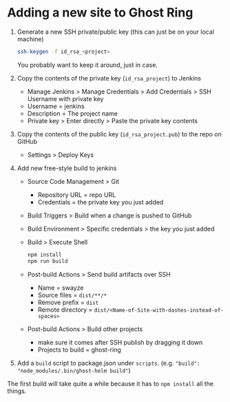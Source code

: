 # Adding a new site to Ghost Ring
1. Generate a new SSH private/public key (this can just be on your local machine)

    ```sh
    ssh-keygen -f id_rsa_<project>
    ```

    You probably want to keep it around, just in case.

2. Copy the contents of the private key (`id_rsa_project`) to Jenkins
    - Manage Jenkins > Manage Credentials > Add Credentials > SSH Username with private key
    - Username = jenkins
    - Description = The project name
    - Private key > Enter directly > Paste the private key contents

3. Copy the contents of the public key (`id_rsa_project.pub`) to the repo on GitHub
    - Settings > Deploy Keys

4. Add new free-style build to jenkins
    - Source Code Management > Git
        - Repository URL = repo URL
        - Credentials = the private key you just added
    - Build Triggers > Build when a change is pushed to GitHub
    - Build Environment > Specific credentials > the key you just added
    - Build > Execute Shell

        ```sh
        npm install
        npm run build
        ```

    - Post-build Actions > Send build artifacts over SSH
        - Name = swayze
        - Source files = `dist/**/*`
        - Remove prefix = `dist`
        - Remote directory = `dist/<Name-of-Site-with-dashes-instead-of-spaces>`
    - Post-build Actions > Build other projects
        - make sure it comes after SSH publish by dragging it down
        - Projects to build = ghost-ring

5. Add a `build` script to package.json under `scripts`. (e.g. `"build": "node_modules/.bin/ghost-helm build"`)

The first build will take quite a while because it has to `npm install` all the things.
